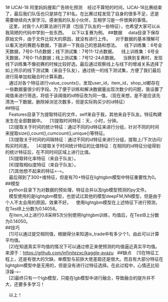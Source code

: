 1# IJCAI-18 阿里妈妈搜索广告转化预测
    经过不算短的时间，IJCAI-18比赛结束了，最后我们队伍也只是排在了81名。在比赛过程发现了自身的很多不足，还是需要继续向大家学习。感谢我的队友小伙伴，互相学习是一件很爽的事情。  
    这里，对我个人的算法进行开源（包括了队友的一些特征），也希望大家可以从我简陋的代码中学到一些东西。
    以下以复赛为例。
##数据    
    data目录下保存原始文件，由于文件比较大的原因，就没有进行上传。
    对于数据的基本理解可以看天池的赛题与数据，下面讲一下我自己的思路和想法。
    线下训练集：6号全天数据，7号0-11点数据；线下测试集：7号11-12点数据。
    线上训练集：6号全天数据，7号0-11点数据；线上测试集：7号12-24点数据。
    当换到复赛时，发现线下训练集不像初赛的时候比较好选。最后通过观察线上与线下的增减关系选择了如上所示的线下测试集（来自于队友），通过统一的线下测试集，方便了我们最后进行简单加权融合时计算系数。    
    通过对各个特征进行value_counts()，发现user_id，item_id，shop_id都存在一些数据量很少的字段。为了便于训练和解决数据量出现次数少的问题，我设置了阈值来进行筛选，将低于该阈值的id特征改为同一值。（现在来想，是不是应该先清洗一下数据，删除掉浏览次数多，但是实际购买少的id特征）  
##特征  
    Features目录下为提取特征的文件，self来自于我，其他来自于队友。特征构建发生在全部数据中。
    [1]提取时间特征：天，小时，分钟。  
    [2]提取关于时间的统计特征：通过不同的id特征来进行分组，针对不同的时间来提取size(),count(),cumcount(),unique()等特征。      
    [3]提取关于时间的间隔特征：通过不同的id特征来进行分组，提取上/下次访问/购买时间差。
    [4]提取关于时间统计特征的比值特征：在相同的id特征分组得到的统计特征后，在不同时间区域上进行比值。  
    [5]提取转化率特征（来自于队友）。    
    [6]提取相似度特征（来自于队友）。   
    [7]其他想不起来的特征=-=。   
    最后得到了300+维特征，但是有70+特征在lightgbm模型中特征重要性为0。
##模型    
    python目录下为对数据的预处理，特征合并以及lgb模型预测的py文件。  
    模型使用的是lightgbm模型，也尝试过其他的模型deepFM,NN模型，但是由于个人不太会用的原因，效果不好。
    使用lightgbm模型在上述特征下进行预测，在TestB上分数为0.14058。   
    在item_id上进行0.8采样5次分别使用lightgbm训练，均值后，在TestB上分数为0.14050。  
##技巧   
    [1]可以通过提交相同值，根据得分来知道is_trade中有多少个1，由此可以计算平均值。  
    [2]在知道真实平均值的情况下可以通过修正来使预测的均值逼近真实平均值。来源于：https://github.com/infinitezxc/kaggle-avazu   
##缺点
    [1]在特征工程上，还是有很大的欠缺，单模型与前排大佬差距还是很大。而且有大部分特征在lightgbm模型中是无用的，但是没有进行过特征选择。在此过程中，心情还比较浮躁-=-    
    [2]最终只有一个lgb模型，只能在lgb模型中进行融合，导致融合的提升并不大，还要多多学习！    
    
    
    以上！
    
